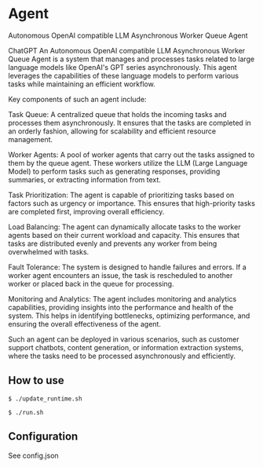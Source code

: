 # Agent


Autonomous OpenAI compatible LLM Asynchronous Worker Queue Agent 

ChatGPT
An Autonomous OpenAI compatible LLM Asynchronous Worker Queue Agent is a system that manages and processes tasks related to large language models like OpenAI's GPT series asynchronously. This agent leverages the capabilities of these language models to perform various tasks while maintaining an efficient workflow.

Key components of such an agent include:

Task Queue: A centralized queue that holds the incoming tasks and processes them asynchronously. It ensures that the tasks are completed in an orderly fashion, allowing for scalability and efficient resource management.

Worker Agents: A pool of worker agents that carry out the tasks assigned to them by the queue agent. These workers utilize the LLM (Large Language Model) to perform tasks such as generating responses, providing summaries, or extracting information from text.

Task Prioritization: The agent is capable of prioritizing tasks based on factors such as urgency or importance. This ensures that high-priority tasks are completed first, improving overall efficiency.

Load Balancing: The agent can dynamically allocate tasks to the worker agents based on their current workload and capacity. This ensures that tasks are distributed evenly and prevents any worker from being overwhelmed with tasks.

Fault Tolerance: The system is designed to handle failures and errors. If a worker agent encounters an issue, the task is rescheduled to another worker or placed back in the queue for processing.

Monitoring and Analytics: The agent includes monitoring and analytics capabilities, providing insights into the performance and health of the system. This helps in identifying bottlenecks, optimizing performance, and ensuring the overall effectiveness of the agent.

Such an agent can be deployed in various scenarios, such as customer support chatbots, content generation, or information extraction systems, where the tasks need to be processed asynchronously and efficiently.

## How to use

```
$ ./update_runtime.sh
```

```
$ ./run.sh
```

## Configuration

See config.json